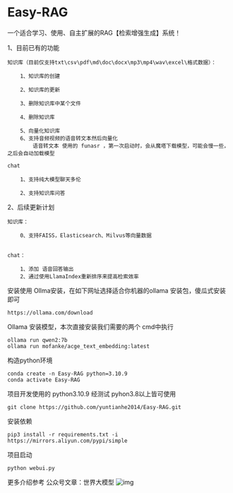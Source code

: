 # Easy-RAG
一个适合学习、使用、自主扩展的RAG【检索增强生成】系统！

1、目前已有的功能

    知识库（目前仅支持txt\csv\pdf\md\doc\docx\mp3\mp4\wav\excel\格式数据）：

        1、知识库的创建

        2、知识库的更新

        3、删除知识库中某个文件

        4、删除知识库

        5、向量化知识库
        6、支持音频视频的语音转文本然后向量化 
            语音转文本 使用的 funasr ，第一次启动时，会从魔塔下载模型，可能会慢一些，之后会自动加载模型

    chat

        1、支持纯大模型聊天多伦

        2、支持知识库问答

2、后续更新计划

    知识库：

        0、支持FAISS，Elasticsearch、Milvus等向量数据


    chat：

        1、添加 语音回答输出
        2、通过使用LlamaIndex重新排序来提高检索效率

安装使用
  Ollma安装，在如下网址选择适合你机器的ollama 安装包，傻瓜式安装即可
  
    https://ollama.com/download
  Ollama 安装模型，本次直接安装我们需要的两个 cmd中执行
  
    ollama run qwen2:7b
    ollama run mofanke/acge_text_embedding:latest
    
  构造python环境
  
    conda create -n Easy-RAG python=3.10.9
    conda activate Easy-RAG
    
  项目开发使用的 python3.10.9  经测试 pyhon3.8以上皆可使用
  
    git clone https://github.com/yuntianhe2014/Easy-RAG.git
  安装依赖
  
    pip3 install -r requirements.txt -i  https://mirrors.aliyun.com/pypi/simple
  项目启动
  
    python webui.py

更多介绍参考 公众号文章：世界大模型
![img](https://github.com/yuntianhe2014/Easy-RAG/blob/main/img/%E5%BE%AE%E4%BF%A1%E5%9B%BE%E7%89%87_20240524180648.jpg)


